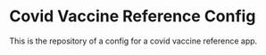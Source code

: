 # Covid Vaccine Reference Config

This is the repository of a config for a covid vaccine reference app.